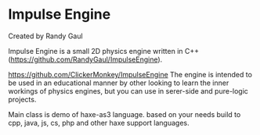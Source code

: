 # Impulse Engine
Created by Randy Gaul

Impulse Engine is a small 2D physics engine written in C++ (https://github.com/RandyGaul/ImpulseEngine). 

https://github.com/ClickerMonkey/ImpulseEngine
  The engine is intended to be used in an educational manner by other looking to learn the inner workings of physics engines, but you can use in serer-side and pure-logic projects.


Main class is demo of haxe-as3 language. based on your needs build to cpp, java, js, cs, php and other haxe support languages.